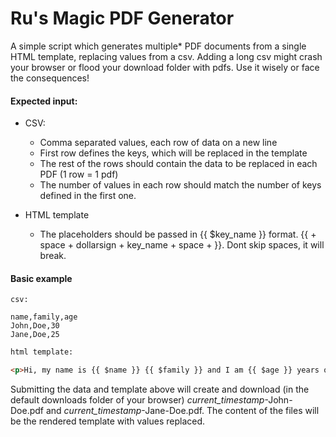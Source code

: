 # Ru's Magic PDF Generator

A simple script which generates multiple* PDF documents from a single HTML template, replacing values from a csv.
Adding a long csv might crash your browser or flood your download folder with pdfs. Use it wisely or face the consequences!
#### Expected input:
- CSV: 
  * Comma separated values, each row of data on a new line
  * First row defines the keys, which will be replaced in the template
  * The rest of the rows should contain the data to be replaced in each PDF (1 row = 1 pdf)
  * The number of values in each row should match the number of keys defined in the first one.
    
- HTML template
  * The placeholders should be passed in {{ $key_name }} format. {{ + space + dollarsign + key_name + space + }}. Dont skip spaces, it will break.


#### Basic example

```
csv:

name,family,age
John,Doe,30
Jane,Doe,25
```

```html
html template:

<p>Hi, my name is {{ $name }} {{ $family }} and I am {{ $age }} years old.</p>
```

Submitting the data and template above will create and download (in the default downloads folder of your browser)
*current_timestamp*-John-Doe.pdf
and *current_timestamp*-Jane-Doe.pdf. The content of the files will be the rendered template with values replaced.